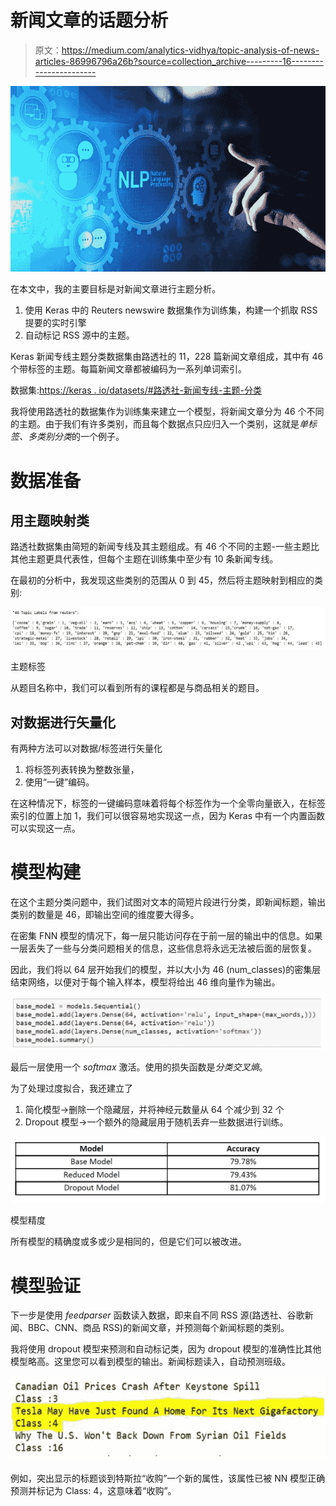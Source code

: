 # 新闻文章的话题分析

> 原文：<https://medium.com/analytics-vidhya/topic-analysis-of-news-articles-86996796a26b?source=collection_archive---------16----------------------->

![](img/887cea8918908667a3925aad4878c140.png)

在本文中，我的主要目标是对新闻文章进行主题分析。

1.  使用 Keras 中的 Reuters newswire 数据集作为训练集，构建一个抓取 RSS 提要的实时引擎
2.  自动标记 RSS 源中的主题。

Keras 新闻专线主题分类数据集由路透社的 11，228 篇新闻文章组成，其中有 46 个带标签的主题。每篇新闻文章都被编码为一系列单词索引。

数据集:[https://keras . io/datasets/#路透社-新闻专线-主题-分类](https://keras.io/datasets/#reuters-newswire-topics-classification)

我将使用路透社的数据集作为训练集来建立一个模型，将新闻文章分为 46 个不同的主题。由于我们有许多类别，而且每个数据点只应归入一个类别，这就是*单标签、多类别分类*的一个例子。

# **数据准备**

## 用主题映射类

路透社数据集由简短的新闻专线及其主题组成。有 46 个不同的主题-一些主题比其他主题更具代表性，但每个主题在训练集中至少有 10 条新闻专线。

在最初的分析中，我发现这些类别的范围从 0 到 45，然后将主题映射到相应的类别:

![](img/10c7c2b92d162c32434f90d4fac696d2.png)

主题标签

从题目名称中，我们可以看到所有的课程都是与商品相关的题目。

## **对数据进行矢量化**

有两种方法可以对数据/标签进行矢量化

1.  将标签列表转换为整数张量，
2.  使用“一键”编码。

在这种情况下，标签的一键编码意味着将每个标签作为一个全零向量嵌入，在标签索引的位置上加 1，我们可以很容易地实现这一点，因为 Keras 中有一个内置函数可以实现这一点。

# **模型构建**

在这个主题分类问题中，我们试图对文本的简短片段进行分类，即新闻标题，输出类别的数量是 46，即输出空间的维度要大得多。

在密集 FNN 模型的情况下，每一层只能访问存在于前一层的输出中的信息。如果一层丢失了一些与分类问题相关的信息，这些信息将永远无法被后面的层恢复。

因此，我们将以 64 层开始我们的模型，并以大小为 46 (num_classes)的密集层结束网络，以便对于每个输入样本，模型将给出 46 维向量作为输出。

![](img/0efe248391d4a65ce19b00fcb9aab66e.png)

最后一层使用一个 *softmax* 激活。使用的损失函数是*分类交叉熵*。

为了处理过度拟合，我还建立了

1.  简化模型→删除一个隐藏层，并将神经元数量从 64 个减少到 32 个
2.  Dropout 模型→一个额外的隐藏层用于随机丢弃一些数据进行训练。

![](img/7efee362e8a67ab08242cb6d6739260b.png)

模型精度

所有模型的精确度或多或少是相同的，但是它们可以被改进。

# **模型验证**

下一步是使用 *feedparser* 函数读入数据，即来自不同 RSS 源(路透社、谷歌新闻、BBC、CNN、商品 RSS)的新闻文章，并预测每个新闻标题的类别。

我将使用 dropout 模型来预测和自动标记类，因为 dropout 模型的准确性比其他模型略高。这里您可以看到模型的输出。新闻标题读入，自动预测班级。

![](img/b084409a7a97b2d7f013346ee9956f8f.png)

例如，突出显示的标题谈到特斯拉“收购”一个新的属性，该属性已被 NN 模型正确预测并标记为 Class: 4，这意味着“收购”。